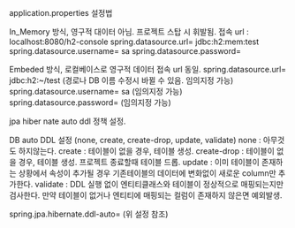 application.properties 설정법

  In_Memory 방식, 영구적 대이터 아님. 프로젝트 스탑 시 휘발됨.
  접속 url : localhost:8080/h2-console
  spring.datasource.url= jdbc:h2:mem:test
  spring.datasource.username= sa
  spring.datasource.password=

  Embeded 방식, 로컬베이스로 영구적 데이터
  접속 url 동일.
  spring.datasource.url= jdbc:h2:~/test (경로나 DB 이름 수정시 바뀔 수 있음. 임의지정 가능)
  spring.datasource.username= sa (임의지정 가능)
  spring.datasource.password= (임의지정 가능)

jpa hiber nate auto ddl 정책 설정.

  DB auto DDL 설정 (none, create, create-drop, update, validate)
  none : 아무것도 하지않는다.
  create : 테이블이 없을 경우, 테이블 생성.
  create-drop : 테이블이 없을 경우, 테이블 생성. 프로젝트 종료할때 테이블 드롭.
  update : 이미 테이블이 존재하는 상황에서 속성이 추가될 경우 기존테이블의 데이터에 변화없이 새로운 column만 추가한다.
  validate : DDL 실행 없이 엔티티클래스와 테이블이 정상적으로 매핑되는지만 검사한다. 만약 테이블이 없거나 엔티티에 매핑되는 컬럼이 존재하지 않은면 예외발생.

  spring.jpa.hibernate.ddl-auto= (위 설정 참조)
